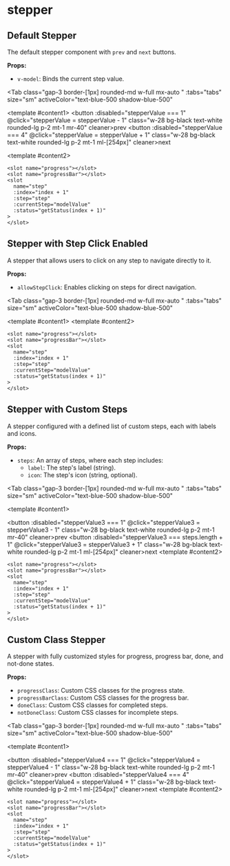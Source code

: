 # stepper
<script setup>
import { ref } from 'vue'
const steps =  ref([
            { label: "authentication", icon: "mdiCheck" },
            { label: "Pre payment", icon: "mdiCloudCheckVariantOutline" },
            { label: "payment", icon: "mdiCloudCheckVariantOutline" },
            { label: "Final approval", icon: "mdiCheckDecagramOutline" }
        ]);
const tabs = [
  { label: 'UI', value: 1, content: '' },
  { label: 'Slots', value: 2, content: ''},
  { label: 'Props', value: 3, content: ''},
];
const stepperValue = ref(1);
const stepperValue2 = ref(1);
const stepperValue3 = ref(1);
const stepperValue4 = ref(1);
</script>

## Default Stepper

The default stepper component with `prev` and `next` buttons.

**Props:**

- `v-model`: Binds the current step value.

<Tab 
   class="gap-3 border-[1px] rounded-md w-full mx-auto "
    :tabs="tabs" 
    size="sm"
    activeColor="text-blue-500 shadow-blue-500"
  >
<template #content1>
<Stepper v-model="stepperValue" ></Stepper>
<button :disabled="stepperValue === 1"  @click="stepperValue = stepperValue - 1" class="w-28 bg-black text-white rounded-lg p-2 mt-1 mr-40" cleaner>prev</button>
<button :disabled="stepperValue === 4" @click="stepperValue = stepperValue + 1" class="w-28 bg-black text-white rounded-lg p-2 mt-1 ml-[254px]" cleaner>next</button>
</template>

<template #content2>

```vue
<slot name="progress"></slot>
<slot name="progressBar"></slot>
<slot
  name="step"
  :index="index + 1"
  :step="step"
  :currentStep="modelValue"
  :status="getStatus(index + 1)"
>
</slot>
```

</template>
<template #content3>

```vue
<Stepper v-model="stepperValue" ></Stepper>
<button :disabled="stepperValue === 1"  @click="stepperValue = stepperValue - 1" 
class="w-28 bg-black text-white rounded-lg p-2 mt-1 mr-80" cleaner>prev</button>
<button :disabled="stepperValue === 4" @click="stepperValue = stepperValue + 1" 
class="w-28 bg-black text-white rounded-lg p-2 mt-1 ml-36" cleaner>next</button>
```

</template>
</Tab>


## Stepper with Step Click Enabled

A stepper that allows users to click on any step to navigate directly to it.

**Props:**

- `allowStepClick`: Enables clicking on steps for direct navigation.

<Tab 
   class="gap-3 border-[1px] rounded-md w-full mx-auto "
    :tabs="tabs"
    size="sm"
    activeColor="text-blue-500 shadow-blue-500"
  >
<template #content1>
<Stepper v-model="stepperValue2" allowStepClick></Stepper>
</template>
<template #content2>

```vue
<slot name="progress"></slot>
<slot name="progressBar"></slot>
<slot
  name="step"
  :index="index + 1"
  :step="step"
  :currentStep="modelValue"
  :status="getStatus(index + 1)"
>
</slot>
```

</template>
<template #content3>

```vue
<Stepper v-model="stepperValue" allowStepClick></Stepper>
```
</template>
</Tab>

## Stepper with Custom Steps

A stepper configured with a defined list of custom steps, each with labels and icons.

**Props:**

- `steps`: An array of steps, where each step includes:
  - `label`: The step's label (string).
  - `icon`: The step's icon (string, optional).

<Tab 
   class="gap-3 border-[1px] rounded-md w-full mx-auto "
    :tabs="tabs"
    size="sm"
    activeColor="text-blue-500 shadow-blue-500"
  >
<template #content1>

<Stepper v-model="stepperValue3" :steps="steps"></Stepper>
<button :disabled="stepperValue3 === 1" @click="stepperValue3 = stepperValue3 - 1" class="w-28 bg-black text-white rounded-lg p-2 mt-1 mr-40" cleaner>prev</button>
<button :disabled="stepperValue3 === steps.length + 1" @click="stepperValue3 = stepperValue3 + 1" class="w-28 bg-black text-white rounded-lg p-2 mt-1 ml-[254px]" cleaner>next</button>
</template>
<template #content2>

```vue
<slot name="progress"></slot>
<slot name="progressBar"></slot>
<slot
  name="step"
  :index="index + 1"
  :step="step"
  :currentStep="modelValue"
  :status="getStatus(index + 1)"
>
</slot>
```

</template>
<template #content3>

```vue
const steps =  ref([
            { label: "authentication", icon: "mdiCheck" },
            { label: "Pre payment", icon: "mdiCloudCheckVariantOutline" },
            { label: "payment", icon: "mdiCloudCheckVariantOutline" },
            { label: "Final approval", icon: "mdiCheckDecagramOutline" }
        ]);

<Stepper v-model="stepperValue" :steps="steps"></Stepper>
```
</template>
</Tab>


## Custom Class Stepper

A stepper with fully customized styles for progress, progress bar, done, and not-done states.

**Props:**

- `progressClass`: Custom CSS classes for the progress state.
- `progressBarClass`: Custom CSS classes for the progress bar.
- `doneClass`: Custom CSS classes for completed steps.
- `notDoneClass`: Custom CSS classes for incomplete steps.

<Tab 
   class="gap-3 border-[1px] rounded-md w-full mx-auto "
    :tabs="tabs"
    size="sm"
    activeColor="text-blue-500 shadow-blue-500"
  >
<template #content1>

<Stepper v-model="stepperValue4" progressClass="shadow-md bg-indigo-200" progressBarClass="bg-blue-950" doneClass="shadow-md bg-blue-950" notDoneClass="shadow-md bg-indigo-200 text-black"></Stepper>
<button :disabled="stepperValue4 === 1"  @click="stepperValue4 = stepperValue4 - 1" class="w-28 bg-black text-white rounded-lg p-2 mt-1 mr-40" cleaner>prev</button>
<button :disabled="stepperValue4 === 4" @click="stepperValue4 = stepperValue4 + 1" class="w-28 bg-black text-white rounded-lg p-2 mt-1 ml-[254px]" cleaner>next</button>
</template>
<template #content2>

```vue
<slot name="progress"></slot>
<slot name="progressBar"></slot>
<slot
  name="step"
  :index="index + 1"
  :step="step"
  :currentStep="modelValue"
  :status="getStatus(index + 1)"
>
</slot>
```

</template>
<template #content3>

```vue
<Stepper v-model="stepperValue" progressClass="shadow-md bg-indigo-200" 
progressBarClass="bg-blue-950" doneClass="shadow-md bg-blue-950" 
notDoneClass="shadow-md bg-indigo-200 text-black"></Stepper>
```

</template>
</Tab>